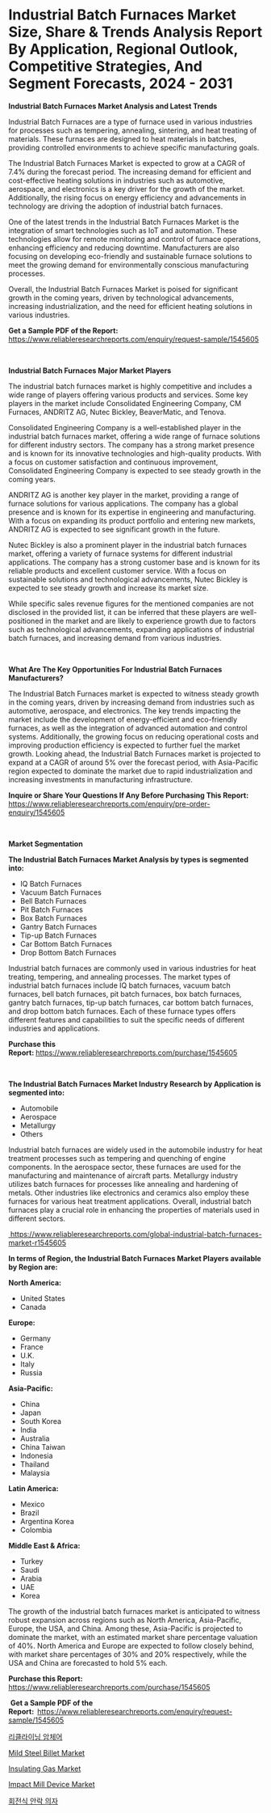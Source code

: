 <p><h1>Industrial Batch Furnaces Market Size, Share & Trends Analysis Report By Application, Regional Outlook, Competitive Strategies, And Segment Forecasts, 2024 - 2031</h1></p><p><strong>Industrial Batch Furnaces Market Analysis and Latest Trends</strong></p>
<p><p>Industrial Batch Furnaces are a type of furnace used in various industries for processes such as tempering, annealing, sintering, and heat treating of materials. These furnaces are designed to heat materials in batches, providing controlled environments to achieve specific manufacturing goals.</p><p>The Industrial Batch Furnaces Market is expected to grow at a CAGR of 7.4% during the forecast period. The increasing demand for efficient and cost-effective heating solutions in industries such as automotive, aerospace, and electronics is a key driver for the growth of the market. Additionally, the rising focus on energy efficiency and advancements in technology are driving the adoption of industrial batch furnaces.</p><p>One of the latest trends in the Industrial Batch Furnaces Market is the integration of smart technologies such as IoT and automation. These technologies allow for remote monitoring and control of furnace operations, enhancing efficiency and reducing downtime. Manufacturers are also focusing on developing eco-friendly and sustainable furnace solutions to meet the growing demand for environmentally conscious manufacturing processes.</p><p>Overall, the Industrial Batch Furnaces Market is poised for significant growth in the coming years, driven by technological advancements, increasing industrialization, and the need for efficient heating solutions in various industries.</p></p>
<p><strong>Get a Sample PDF of the Report:&nbsp;</strong> <a href="https://www.reliableresearchreports.com/enquiry/request-sample/1545605">https://www.reliableresearchreports.com/enquiry/request-sample/1545605</a></p>
<p>&nbsp;</p>
<p><strong>Industrial Batch Furnaces Major Market Players</strong></p>
<p><p>The industrial batch furnaces market is highly competitive and includes a wide range of players offering various products and services. Some key players in the market include Consolidated Engineering Company, CM Furnaces, ANDRITZ AG, Nutec Bickley, BeaverMatic, and Tenova.</p><p>Consolidated Engineering Company is a well-established player in the industrial batch furnaces market, offering a wide range of furnace solutions for different industry sectors. The company has a strong market presence and is known for its innovative technologies and high-quality products. With a focus on customer satisfaction and continuous improvement, Consolidated Engineering Company is expected to see steady growth in the coming years.</p><p>ANDRITZ AG is another key player in the market, providing a range of furnace solutions for various applications. The company has a global presence and is known for its expertise in engineering and manufacturing. With a focus on expanding its product portfolio and entering new markets, ANDRITZ AG is expected to see significant growth in the future.</p><p>Nutec Bickley is also a prominent player in the industrial batch furnaces market, offering a variety of furnace systems for different industrial applications. The company has a strong customer base and is known for its reliable products and excellent customer service. With a focus on sustainable solutions and technological advancements, Nutec Bickley is expected to see steady growth and increase its market size.</p><p>While specific sales revenue figures for the mentioned companies are not disclosed in the provided list, it can be inferred that these players are well-positioned in the market and are likely to experience growth due to factors such as technological advancements, expanding applications of industrial batch furnaces, and increasing demand from various industries.</p></p>
<p>&nbsp;</p>
<p><strong>What Are The Key Opportunities For Industrial Batch Furnaces Manufacturers?</strong></p>
<p><p>The Industrial Batch Furnaces market is expected to witness steady growth in the coming years, driven by increasing demand from industries such as automotive, aerospace, and electronics. The key trends impacting the market include the development of energy-efficient and eco-friendly furnaces, as well as the integration of advanced automation and control systems. Additionally, the growing focus on reducing operational costs and improving production efficiency is expected to further fuel the market growth. Looking ahead, the Industrial Batch Furnaces market is projected to expand at a CAGR of around 5% over the forecast period, with Asia-Pacific region expected to dominate the market due to rapid industrialization and increasing investments in manufacturing infrastructure.</p></p>
<p><strong>Inquire or Share Your Questions If Any Before Purchasing This Report:</strong> <a href="https://www.reliableresearchreports.com/enquiry/pre-order-enquiry/1545605">https://www.reliableresearchreports.com/enquiry/pre-order-enquiry/1545605</a></p>
<p>&nbsp;</p>
<p><strong>Market Segmentation</strong></p>
<p><strong>The Industrial Batch Furnaces Market Analysis by types is segmented into:</strong></p>
<p><ul><li>IQ Batch Furnaces</li><li>Vacuum Batch Furnaces</li><li>Bell Batch Furnaces</li><li>Pit Batch Furnaces</li><li>Box Batch Furnaces</li><li>Gantry Batch Furnaces</li><li>Tip-up Batch Furnaces</li><li>Car Bottom Batch Furnaces</li><li>Drop Bottom Batch Furnaces</li></ul></p>
<p><p>Industrial batch furnaces are commonly used in various industries for heat treating, tempering, and annealing processes. The market types of industrial batch furnaces include IQ batch furnaces, vacuum batch furnaces, bell batch furnaces, pit batch furnaces, box batch furnaces, gantry batch furnaces, tip-up batch furnaces, car bottom batch furnaces, and drop bottom batch furnaces. Each of these furnace types offers different features and capabilities to suit the specific needs of different industries and applications.</p></p>
<p><strong>Purchase this Report:&nbsp;</strong><a href="https://www.reliableresearchreports.com/purchase/1545605">https://www.reliableresearchreports.com/purchase/1545605</a></p>
<p>&nbsp;</p>
<p><strong>The Industrial Batch Furnaces Market Industry Research by Application is segmented into:</strong></p>
<p><ul><li>Automobile</li><li>Aerospace</li><li>Metallurgy</li><li>Others</li></ul></p>
<p><p>Industrial batch furnaces are widely used in the automobile industry for heat treatment processes such as tempering and quenching of engine components. In the aerospace sector, these furnaces are used for the manufacturing and maintenance of aircraft parts. Metallurgy industry utilizes batch furnaces for processes like annealing and hardening of metals. Other industries like electronics and ceramics also employ these furnaces for various heat treatment applications. Overall, industrial batch furnaces play a crucial role in enhancing the properties of materials used in different sectors.</p></p>
<p><a href="https://www.reliableresearchreports.com/global-industrial-batch-furnaces-market-r1545605">&nbsp;https://www.reliableresearchreports.com/global-industrial-batch-furnaces-market-r1545605</a></p>
<p><strong>In terms of Region, the Industrial Batch Furnaces Market Players available by Region are:</strong></p>
<p>
    <p> <strong> North America: </strong>
        <ul>
            <li>United States</li>
            <li>Canada</li>
        </ul>
        </p> 
    <p> <strong> Europe: </strong>
        <ul>
            <li>Germany</li>
            <li>France</li>
            <li>U.K.</li>
            <li>Italy</li>
            <li>Russia</li>
        </ul>
        </p> 
    <p> <strong> Asia-Pacific: </strong>
        <ul>
            <li>China</li>
            <li>Japan</li>
            <li>South Korea</li>
            <li>India</li>
            <li>Australia</li>
            <li>China Taiwan</li>
            <li>Indonesia</li>
            <li>Thailand</li>
            <li>Malaysia</li>
        </ul>
        </p> 
    <p> <strong> Latin America: </strong>
        <ul>
            <li>Mexico</li>
            <li>Brazil</li>
            <li>Argentina Korea</li>
            <li>Colombia</li>
        </ul>
        </p> 
    <p> <strong> Middle East & Africa: </strong>
        <ul>
            <li>Turkey</li>
            <li>Saudi</li>
            <li>Arabia</li>
            <li>UAE</li>
            <li>Korea</li>
        </ul>
    </p>
    </p>
<p><p>The growth of the industrial batch furnaces market is anticipated to witness robust expansion across regions such as North America, Asia-Pacific, Europe, the USA, and China. Among these, Asia-Pacific is projected to dominate the market, with an estimated market share percentage valuation of 40%. North America and Europe are expected to follow closely behind, with market share percentages of 30% and 20% respectively, while the USA and China are forecasted to hold 5% each.</p></p>
<p><strong>Purchase this Report: </strong><a href="https://www.reliableresearchreports.com/purchase/1545605">https://www.reliableresearchreports.com/purchase/1545605</a></p>
<p>&nbsp;<strong>Get a Sample PDF of the Report:&nbsp;&nbsp;</strong><a href="https://www.reliableresearchreports.com/enquiry/request-sample/1545605">https://www.reliableresearchreports.com/enquiry/request-sample/1545605</a></p>
<p><strong></strong></p>
<p><p><a href="https://github.com/FelipeGrrady654556/Market-Research-Report-List-1/blob/main/899051136350.md">리클라이닝 암체어</a></p><p><a href="https://issuu.com/reportprime-2/docs/mild-steel-billet-market-size-2030.pptx">Mild Steel Billet Market</a></p><p><a href="https://issuu.com/reportprime-2/docs/insulating-gas-market-size-2030.pptx">Insulating Gas Market</a></p><p><a href="https://github.com/sofayahoo2023/Market-Research-Report-List-4/blob/main/impact-mill-device-market.md">Impact Mill Device Market</a></p><p><a href="https://github.com/vss5505pa7z1p/Market-Research-Report-List-1/blob/main/525336436349.md">회전식 안락 의자</a></p></p>